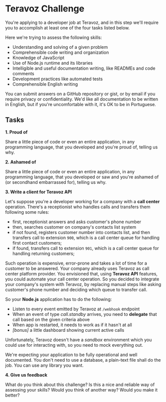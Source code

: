# Teravoz Challenge

You're applying to a developer job at Teravoz, and in this step we'll require you to accomplish at least one of the four tasks listed below.

Here we're trying to assess the following skills:

- Understanding and solving of a given problem
- Comprehensible code writing and organization
- Knowledge of JavaScript
- Use of Node.js runtime and its libraries
- Intelligible and useful documentation writing, like READMEs and code comments
- Development practices like automated tests
- Comprehensible English writing

You can submit answers on a GitHub repository or gist, or by email if you require privacy or confidentiality. We'd like all documentation to be written in English, but if you're uncomfortable with it, it's OK to be in Portuguese.

## Tasks

**1. Proud of**

Share a little piece of code or even an entire application, in any programming language, that you developed and you're proud of, telling us why.

**2. Ashamed of**

Share a little piece of code or even an entire application, in any programming language, that you developed or saw and you're ashamed of (or secondhand embarrassed for), telling us why.

**3. Write a client for Teravoz API**

Let's suppose you're a developer working for a company with a **call center** operation. There's a receptionist who handles calls and transfers them following some rules:
- first, receptionist answers and asks customer's phone number
- then, searches customer on company's contacts list system
- if not found, registers customer number into contacts list, and then transfers call to extension `900`, which is a call center queue for handling first contact customers;
- if found, transfers call to extension `901`, which is a call center queue for handling returning customers;

Such operation is expensive, error-prone and takes a lot of time for a customer to be answered. Your company already uses Teravoz as call center platform provider. You envisioned that, using **Teravoz API** features, you could automate your call center operation. So you decided to integrate your company's system with Teravoz, by replacing manual steps like asking customer's phone number and deciding which queue to transfer call.

So your **Node.js** application has to do the following:
- Listen to every event emitted by Teravoz at `/webhook` endpoint
- When an event of type _call.standby_ arrives, you need to **delegate** that call based on the given criteria above
- When app is restarted, it needs to work as if it hasn't at all
- _[bonus]_ a little dashboard showing current active calls

Unfortunately, Teravoz doesn't have a _sandbox_ environment which you could use for interacting with, so you need to mock everything out.

We're expecting your application to be fully operational and well documented. You don't need to use a database, a plain-text file shall do the job. You can use any library you want.

**4. Give us feedback**

What do you think about this challenge? Is this a nice and reliable way of assessing your skills? Would you think of another way? Would you make it better?
